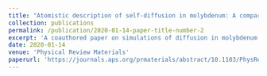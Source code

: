 ```yaml
---
title: "Atomistic description of self-diffusion in molybdenum: A comparative theoretical study of non-Arrhenius behavior"
collection: publications
permalink: /publication/2020-01-14-paper-title-number-2
excerpt: 'A coauthored paper on simulations of diffusion in molybdenum.'
date: 2020-01-14
venue: 'Physical Review Materials'
paperurl: 'https://journals.aps.org/prmaterials/abstract/10.1103/PhysRevMaterials.4.013605'
---
```

